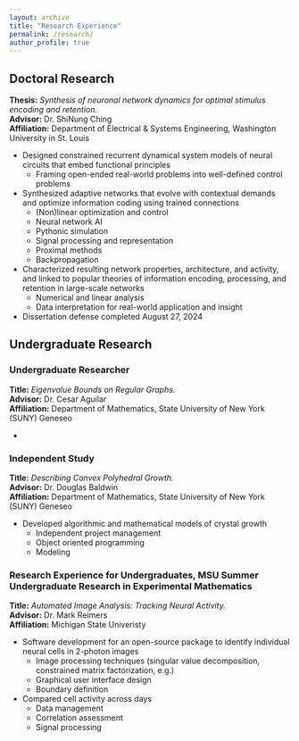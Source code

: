 ```yaml
---
layout: archive
title: "Research Experience"
permalink: /research/
author_profile: true
---
```


## Doctoral Research
**Thesis:** <em>Synthesis of neuronal network dynamics for optimal stimulus encoding and retention.</em> <br>
**Advisor:** Dr. ShiNung Ching <br>
**Affiliation:** Department of Electrical & Systems Engineering, Washington University in St. Louis <br>

  * Designed constrained recurrent dynamical system models of neural circuits that embed functional principles
    * Framing open-ended real-world problems into well-defined control problems
  * Synthesized adaptive networks that evolve with contextual demands and optimize information coding using trained connections
    * (Non)linear optimization and control
    * Neural network AI
    * Pythonic simulation
    * Signal processing and representation
    * Proximal methods
    * Backpropagation
  * Characterized resulting network properties, architecture, and activity, and linked to popular theories of information encoding, processing, and retention in large-scale networks
    * Numerical and linear analysis
    * Data interpretation for real-world application and insight
  * Dissertation defense completed August 27, 2024



## Undergraduate Research
### Undergraduate Researcher
**Title:** <em>Eigenvalue Bounds on Regular Graphs.</em> <br> 
**Advisor:** Dr. Cesar Aguilar <br> 
**Affiliation:** Department of Mathematics, State University of New York (SUNY) Geneseo <br>

  * 
  
   
### Independent Study
**Title:** <em>Describing Convex Polyhedral Growth.</em> <br> 
**Advisor:** Dr. Douglas Baldwin <br> 
**Affiliation:** Department of Mathematics, State University of New York (SUNY) Geneseo <br>

  * Developed algorithmic and mathematical models of crystal growth
    * Independent project management
    * Object oriented programming
    * Modeling



### Research Experience for Undergraduates, MSU Summer Undergraduate Research in Experimental Mathematics
**Title:** <em> Automated Image Analysis: Tracking Neural Activity.</em> <br> 
**Advisor:** Dr. Mark Reimers <br> 
**Affiliation:** Michigan State Univeristy <br>

  * Software development for an open-source package to identify individual neural cells in 2-photon images
    * Image processing techniques (singular value decomposition, constrained matrix factorization, e.g.)
    * Graphical user interface design
    * Boundary definition
  * Compared cell activity across days
    * Data management
    * Correlation assessment
    * Signal processing

